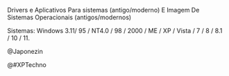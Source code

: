 Drivers e Aplicativos Para sistemas (antigo/moderno) E Imagem De Sistemas Operacionais (antigos/modernos)

Sistemas: Windows 3.11/ 95 / NT4.0 / 98 / 2000 / ME / XP / Vista / 7 / 8 / 8.1 / 10 / 11.

@Japonezin

@#XPTechno


